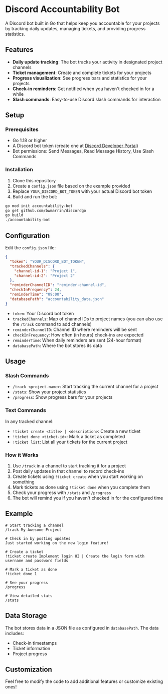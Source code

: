 # Discord Accountability Bot

A Discord bot built in Go that helps keep you accountable for your projects by tracking daily updates, managing tickets, and providing progress statistics.

## Features

- **Daily update tracking**: The bot tracks your activity in designated project channels
- **Ticket management**: Create and complete tickets for your projects
- **Progress visualization**: See progress bars and statistics for your projects
- **Check-in reminders**: Get notified when you haven't checked in for a while
- **Slash commands**: Easy-to-use Discord slash commands for interaction

## Setup

### Prerequisites

- Go 1.18 or higher
- A Discord bot token (create one at [Discord Developer Portal](https://discord.com/developers/applications))
- Bot permissions: Send Messages, Read Message History, Use Slash Commands

### Installation

1. Clone this repository
2. Create a `config.json` file based on the example provided
3. Replace `YOUR_DISCORD_BOT_TOKEN` with your actual Discord bot token
4. Build and run the bot:

```bash
go mod init accountability-bot
go get github.com/bwmarrin/discordgo
go build
./accountability-bot
```

## Configuration

Edit the `config.json` file:

```json
{
  "token": "YOUR_DISCORD_BOT_TOKEN",
  "trackedChannels": {
    "channel-id-1": "Project 1",
    "channel-id-2": "Project 2"
  },
  "reminderChannelID": "reminder-channel-id",
  "checkInFrequency": 24,
  "reminderTime": "09:00",
  "databasePath": "accountability_data.json"
}
```

- `token`: Your Discord bot token
- `trackedChannels`: Map of channel IDs to project names (you can also use the `/track` command to add channels)
- `reminderChannelID`: Channel ID where reminders will be sent
- `checkInFrequency`: How often (in hours) check-ins are expected
- `reminderTime`: When daily reminders are sent (24-hour format)
- `databasePath`: Where the bot stores its data

## Usage

### Slash Commands

- `/track <project-name>`: Start tracking the current channel for a project
- `/stats`: Show your project statistics
- `/progress`: Show progress bars for your projects

### Text Commands

In any tracked channel:

- `!ticket create <title> | <description>`: Create a new ticket
- `!ticket done <ticket-id>`: Mark a ticket as completed
- `!ticket list`: List all your tickets for the current project

### How it Works

1. Use `/track` in a channel to start tracking it for a project
2. Post daily updates in that channel to record check-ins
3. Create tickets using `!ticket create` when you start working on something
4. Mark tickets as done using `!ticket done` when you complete them
5. Check your progress with `/stats` and `/progress`
6. The bot will remind you if you haven't checked in for the configured time

## Example

```
# Start tracking a channel
/track My Awesome Project

# Check in by posting updates
Just started working on the new login feature!

# Create a ticket
!ticket create Implement login UI | Create the login form with username and password fields

# Mark a ticket as done
!ticket done 1

# See your progress
/progress

# View detailed stats
/stats
```

## Data Storage

The bot stores data in a JSON file as configured in `databasePath`. The data includes:
- Check-in timestamps
- Ticket information
- Project progress

## Customization

Feel free to modify the code to add additional features or customize existing ones!